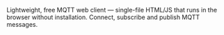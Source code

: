 Lightweight, free MQTT web client — single-file HTML/JS that runs in the browser without installation. Connect, subscribe and publish MQTT messages.
